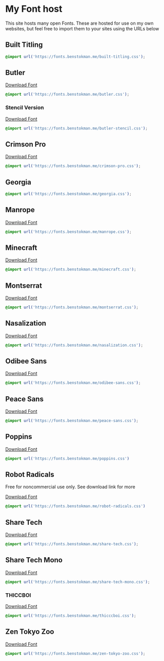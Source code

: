 # My Font host

This site hosts many open Fonts. These are hosted for use on my own websites, but feel free to import them to your sites using the URLs below

## Built Titling

```css
@import url('https://fonts.benstokman.me/built-titling.css');
```

## Butler

[Download Font](https://fabiandesmet.com/portfolio/butler-Font/)

```css
@import url('https://fonts.benstokman.me/butler.css');
```

### Stencil Version

[Download Font](https://fabiandesmet.com/portfolio/butler-Font/)

```css
@import url('https://fonts.benstokman.me/butler-stencil.css');
```

## Crimson Pro

[Download Font](https://fonts.google.com/specimen/Crimson+Pro)

```css
@import url('https://fonts.benstokman.me/crimson-pro.css');
```

## Georgia

```css
@import url('https://fonts.benstokman.me/georgia.css');
```

## Manrope

[Download Font](https://manropeFont.com/)

```css
@import url('https://fonts.benstokman.me/manrope.css');
```

## Minecraft

[Download Font](https://www.daFont.com/minecraft.Font)

```css
@import url('https://fonts.benstokman.me/minecraft.css');
```

## Montserrat

[Download Font](https://Fonts.google.com/specimen/Montserrat)

```css
@import url('https://fonts.benstokman.me/montserrat.css');
```

## Nasalization

[Download Font](https://www.daFont.com/nasalization.Font)

```css
@import url('https://fonts.benstokman.me/nasalization.css');
```

## Odibee Sans

[Download Font](http://odibeesans.com/)

```css
@import url('https://fonts.benstokman.me/odibee-sans.css');
```

## Peace Sans

[Download Font](https://www.dafont.com/peace-sans.font)

```css
@import url('https://fonts.benstokman.me/peace-sans.css');
```

## Poppins

[Download Font](https://fonts.google.com/specimen/Poppins)

```css
@import url('https://fonts.benstokman.me/poppins.css')
```

## Robot Radicals

Free for noncommercial use only. See download link for more

[Download Font](https://www.daFont.com/robot-radicals.Font)

```css
@import url('https://fonts.benstokman.me/robot-radicals.css')
```

## Share Tech

[Download Font](https://fonts.google.com/specimen/Share+Tech)

```css
@import url('https://fonts.benstokman.me/share-tech.css');
```

## Share Tech Mono

[Download Font](https://fonts.google.com/specimen/Share+Tech+Mono)

```css
@import url('https://fonts.benstokman.me/share-tech-mono.css');
```

### THICCBOI

[Download Font](https://fontesk.com/thicccboi-typeface/)

```css
@import url('https://fonts.benstokman.me/thicccboi.css');
```



## Zen Tokyo Zoo

[Download Font](https://fonts.google.com/specimen/Zen+Tokyo+Zoo)

```css
@import url('https://fonts.benstokman.me/zen-tokyo-zoo.css');
```

